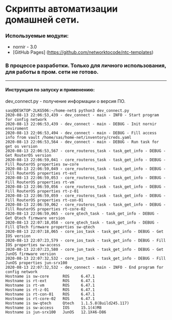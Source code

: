 Скрипты автоматизации домашней сети.
===================================

### Используемые модули:
* nornir - 3.0
* [GitHub Pages] (https://github.com/networktocode/ntc-templates)

### В процессе разработки. Только для личного использования, для работы в пром. сети не готово.
------------

#### Инструкция по запуску и применению:

dev_connect.py - получение информации о версия ПО.
```
sas@DESKTOP-2LKG506:~/home-net$ python3 dev_connect.py
2020-08-13 22:06:53,439 - dev_connect - main - INFO - Start program for config network
2020-08-13 22:06:53,439 - dev_connect - main - DEBUG - Init nornir enviroment
2020-08-13 22:06:53,494 - dev_connect - main - DEBUG - Fill access info from vault /home/sas/home-net/inventory/creds.yaml
2020-08-13 22:06:53,564 - dev_connect - main - DEBUG - Run task for get os version
2020-08-13 22:06:53,567 - core_routeros_task - task_get_info - DEBUG - Get RouterOS version
2020-08-13 22:06:59,041 - core_routeros_task - task_get_info - DEBUG - Fill RouterOS properties sw-core
2020-08-13 22:06:59,049 - core_routeros_task - task_get_info - DEBUG - Fill RouterOS properties rt-ext
2020-08-13 22:06:59,053 - core_routeros_task - task_get_info - DEBUG - Fill RouterOS properties rt-vm
2020-08-13 22:06:59,056 - core_routeros_task - task_get_info - DEBUG - Fill RouterOS properties rt-z-01
2020-08-13 22:06:59,059 - core_routeros_task - task_get_info - DEBUG - Fill RouterOS properties rt-con-01
2020-08-13 22:06:59,062 - core_routeros_task - task_get_info - DEBUG - Fill RouterOS properties rt-core-02
2020-08-13 22:06:59,065 - core_qtech_task - task_get_info - DEBUG - Get Qtech firmware version
2020-08-13 22:07:18,058 - core_qtech_task - task_get_info - DEBUG - Fill QTech firmware properties sw-qtech
2020-08-13 22:07:18,065 - core_ios_task - task_get_info - DEBUG - Get IOS version
2020-08-13 22:07:23,579 - core_ios_task - task_get_info - DEBUG - Fill IOS properties sw-access
2020-08-13 22:07:23,580 - core_jun_task - task_get_info - DEBUG - Get JunOS firmware version
2020-08-13 22:07:32,532 - core_jun_task - task_get_info - DEBUG - Fill JunOS properties jun-srx100
2020-08-13 22:07:32,532 - dev_connect - main - INFO - End program for config network
Hostname is sw-core      ROS     6.47.1
Hostname is rt-ext       ROS     6.47.1
Hostname is rt-vm        ROS     6.47.1
Hostname is rt-z-01      ROS     6.47.1
Hostname is rt-con-01    ROS     6.47.1
Hostname is rt-core-02   ROS     6.47.1
Hostname is sw-qtech     Qtech   1.1.5.8(Build245.117)
Hostname is sw-access    IOS     15.1(4)M8
Hostname is jun-srx100   JunOS   12.1X46-D86
```
